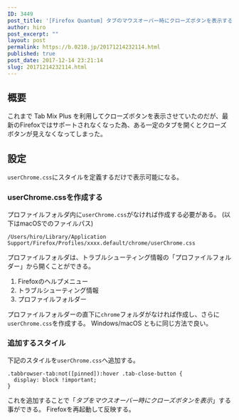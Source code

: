 ```yaml
---
ID: 3449
post_title: '[Firefox Quantum] タブのマウスオーバー時にクローズボタンを表示する方法'
author: hiro
post_excerpt: ""
layout: post
permalink: https://b.0218.jp/20171214232114.html
published: true
post_date: 2017-12-14 23:21:14
slug: 20171214232114.html
---
```

## 概要

これまで Tab Mix Plus を利用してクローズボタンを表示させていたのだが、最新のFirefoxではサポートされなくなった為、ある一定のタブを開くとクローズボタンが見えなくなってしまった。

## 設定

`userChrome.css`にスタイルを定義するだけで表示可能になる。

### userChrome.cssを作成する

プロファイルフォルダ内に`userChrome.css`がなければ作成する必要がある。
(以下はmacOSでのファイルパス)

```
/Users/hiro/Library/Application Support/Firefox/Profiles/xxxx.default/chrome/userChrome.css
```

プロファイルフォルダは、トラブルシューティング情報の「プロファイルフォルダー」から開くことができる。

1. Firefoxのヘルプメニュー
1. トラブルシューティング情報
1. プロファイルフォルダー

プロファイルフォルダーの直下に`chrome`フォルダがなければ作成し、さらに`userChrome.css`を作成する。
Windows/macOS ともに同じ方法で良い。


### 追加するスタイル

下記のスタイルを`userChrome.css`へ追加する。

```language-css
.tabbrowser-tab:not([pinned]):hover .tab-close-button {
  display: block !important;
}
```

これを追加することで「*タブをマウスオーバー時にクローズボタンを表示*」する事ができる。
Firefoxを再起動して反映する。